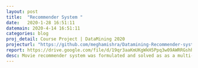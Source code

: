 ```yaml
---
layout: post
title:  "Recommender System "
date:   2020-1-28 16:51:11
datemain: 2020-4-14 16:51:11
categories: blog
proj_detail: Course Project | DataMining 2020
projecturl: "https://github.com/meghamishra/Datamining-Recommender-system-"
report: https://drive.google.com/file/d/19qr3aaKmUKgWkH5Ppq3w09AWRRGshhW6/view?usp=sharing
desc: Movie recommender system was formulated and solved as as a multi-arm bandit problem.  Various stochastic and non -stochastic methods such as Upper Confidence Bound, Epsilon-greedy, Thompson Sampling, Multiplicative weight update and EXP-3 algorithms were implemented and compared for both partial and full-feedback setting.
---
```

